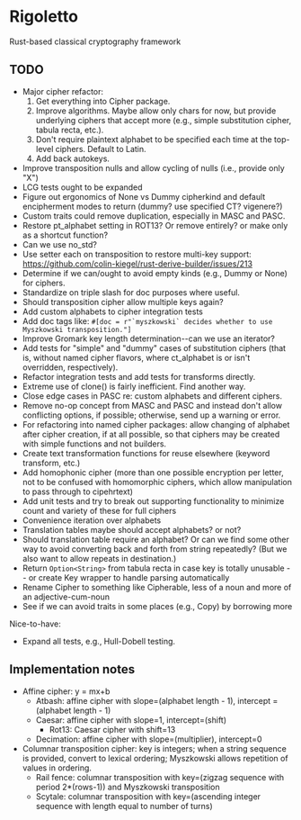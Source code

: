 # Rigoletto

Rust-based classical cryptography framework

## TODO

- Major cipher refactor:
  1. Get everything into Cipher package.
  2. Improve algorithms. Maybe allow only chars for now, but provide underlying ciphers that accept more (e.g., simple substitution cipher, tabula recta, etc.).
  3. Don't require plaintext alphabet to be specified each time at the top-level ciphers. Default to Latin.
  4. Add back autokeys.
- Improve transposition nulls and allow cycling of nulls (i.e., provide only "X")
- LCG tests ought to be expanded
- Figure out ergonomics of None vs Dummy cipherkind and default encipherment modes to return (dummy? use specified CT? vigenere?)
- Custom traits could remove duplication, especially in MASC and PASC.
- Restore pt_alphabet setting in ROT13? Or remove entirely? or make only as a shortcut function?
- Can we use no_std?
- Use setter each on transposition to restore multi-key support: <https://github.com/colin-kiegel/rust-derive-builder/issues/213>
- Determine if we can/ought to avoid empty kinds (e.g., Dummy or None) for ciphers.
- Standardize on triple slash for doc purposes where useful.
- Should transposition cipher allow multiple keys again?
- Add custom alphabets to cipher integration tests
- Add doc tags like: ```#[doc = r"`myszkowski` decides whether to use Myszkowski transposition."]```
- Improve Gromark key length determination--can we use an iterator?
- Add tests for "simple" and "dummy" cases of substitution ciphers (that is, without named cipher flavors, where ct_alphabet is or isn't overridden, respectively).
- Refactor integration tests and add tests for transforms directly.
- Extreme use of clone() is fairly inefficient. Find another way.
- Close edge cases in PASC re: custom alphabets and different ciphers.
- Remove no-op concept from MASC and PASC and instead don't allow conflicting options, if possible; otherwise, send up a warning or error.
- For refactoring into named cipher packages: allow changing of alphabet after cipher creation, if at all possible, so that ciphers may be created with simple functions and not builders.
- Create text transformation functions for reuse elsewhere (keyword transform, etc.)
- Add homophonic cipher (more than one possible encryption per letter, not to be confused with homomorphic ciphers, which allow manipulation to pass through to cipehrtext)
- Add unit tests and try to break out supporting functionality to minimize count and variety of these for full ciphers
- Convenience iteration over alphabets
- Translation tables maybe should accept alphabets? or not?
- Should translation table require an alphabet? Or can we find some other way to avoid converting back and forth from string repeatedly? (But we also want to allow repeats in destination.)
- Return `Option<String>` from tabula recta in case key is totally unusable -- or create Key wrapper to handle parsing automatically
- Rename Cipher to something like Cipherable, less of a noun and more of an adjective-cum-noun
- See if we can avoid traits in some places (e.g., Copy) by borrowing more

Nice-to-have:

- Expand all tests, e.g., Hull-Dobell testing.

## Implementation notes

- Affine cipher: y = mx+b
  - Atbash: affine cipher with slope=(alphabet length - 1), intercept = (alphabet length - 1)
  - Caesar: affine cipher with slope=1, intercept=(shift)
    - Rot13: Caesar cipher with shift=13
  - Decimation: affine cipher with slope=(multiplier), intercept=0
- Columnar transposition cipher: key is integers; when a string sequence is provided, convert to lexical ordering; Myszkowski allows repetition of values in ordering.
  - Rail fence: columnar transposition with key=(zigzag sequence with period 2*(rows-1)) and Myszkowski transposition
  - Scytale: columnar transposition with key=(ascending integer sequence with length equal to number of turns)
